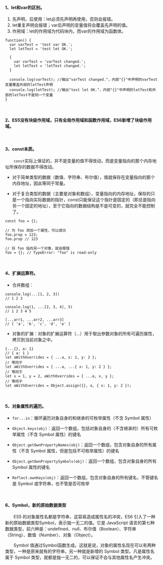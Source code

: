 #### 1、let和var的区别。

  1. 先声明，后使用：let必须先声明再使用，否则会报错。
  2. let重复声明会报错；var后声明的变量值将会覆盖先声明的值。
  3. 作用域：let的作用域为代码块内，而var的作用域为函数体。
  ```
  function() {
    var varTest = 'test var OK.';
    let letTest = 'test let OK.';

    {
      var varTest = 'varTest changed.';
      let letTest = 'letTest changed.';
    } 

    console.log(varTest); //输出"varTest changed."，内部"{}"中声明的varTest变量覆盖外部的letTest声明
    console.log(letTest); //输出"test let OK."，内部"{}"中声明的letTest和外部的letTest不是同一个变量
  }
  ```
<br>

#### 2、ES5没有块级作用域，只有全局作用域和函数作用域，ES6新增了块级作用域。
  
<br>

#### 3、const本质。
  
&emsp;&emsp;`const`实际上保证的，并不是变量的值不得改动，而是变量指向的那个内存地址所保存的数据不得改动。

  - 对于简单类型的数据（数值、字符串、布尔值），值就保存在变量指向的那个内存地址，因此等同于常量。

  - 对于复合类型的数据（主要是对象和数组），变量指向的内存地址，保存的只是一个指向实际数据的指针，const只能保证这个指针是固定的（即总是指向另一个固定的地址），至于它指向的数据结构是不是可变的，就完全不能控制了。
  
  ```
  const foo = {};

  // 为 foo 添加一个属性，可以成功
  foo.prop = 123;
  foo.prop // 123

  // 将 foo 指向另一个对象，就会报错
  foo = {}; // TypeError: "foo" is read-only
  ```
  
<br>

#### 4、扩展运算符。
  
  - 合并数组：
  ```
  console.log(...[1, 2, 3])
  // 1 2 3

  console.log(1, ...[2, 3, 4], 5)
  // 1 2 3 4 5

  [...arr1, ...arr2, ...arr3]
  // [ 'a', 'b', 'c', 'd', 'e' ]
  ```
  
  - 对象的扩展：对象的扩展运算符（...）用于取出参数对象的所有可遍历属性，拷贝到当前对象之中。
  ```
  {...{}, a: 1}
  // { a: 1 }
  let aWithOverrides = { ...a, x: 1, y: 2 };
  // 等同于
  let aWithOverrides = { ...a, ...{ x: 1, y: 2 } };
  // 等同于
  let x = 1, y = 2, aWithOverrides = { ...a, x, y };
  // 等同于
  let aWithOverrides = Object.assign({}, a, { x: 1, y: 2 });
  ```
  
  
  
  
  
<br>

#### 5、对象属性的遍历。

  - `for...in`：循环遍历对象自身的和继承的可枚举属性（不含 Symbol 属性）
  
  - `Object.keys(obj)`：返回一个数组，包括对象自身的（不含继承的）所有可枚举属性（不含 Symbol 属性）的键名
  
  - `Object.getOwnPropertyNames(obj)`：返回一个数组，包含对象自身的所有属性（不含 Symbol 属性，但是包括不可枚举属性）的键名
  
  - `Object.getOwnPropertySymbols(obj)`：返回一个数组，包含对象自身的所有 Symbol 属性的键名
  
  - `Reflect.ownKeys(obj)`：返回一个数组，包含对象自身的所有键名，不管键名是 Symbol 或字符串，也不管是否可枚举

<br>

#### 6、Symbol，新的原始数据类型
  
&emsp;&emsp;ES5 的对象属性名都是字符串，这容易造成属性名的冲突，ES6 引入了一种新的原始数据类型Symbol，表示独一无二的值。它是 JavaScript 语言的第七种数据类型，前六种是：undefined、null、布尔值（Boolean）、字符串（String）、数值（Number）、对象（Object）。

&emsp;&emsp;Symbol 值通过Symbol函数生成。这就是说，对象的属性名现在可以有两种类型，一种是原来就有的字符串，另一种就是新增的 Symbol 类型。凡是属性名属于 Symbol 类型，就都是独一无二的，可以保证不会与其他属性名产生冲突。

<br>


















